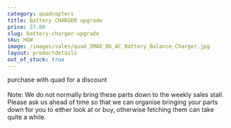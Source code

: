 ```yaml
---
category: quadcopters
title: Battery CHARGER upgrade
price: 27.00
slug: battery-charger-upgrade
sku: HGW
image: /images/sales/quad_IMAX_B6_AC_Battery_Balance_Charger.jpg
layout: productdetails
out_of_stock: true
---
```

purchase with quad for a discount <br><br>
Note: We do not normally bring these parts down to the weekly sales stall. Please ask us ahead of time so that we can organise bringing your parts down for you to either look at or buy, otherwise fetching them can take quite a while.
